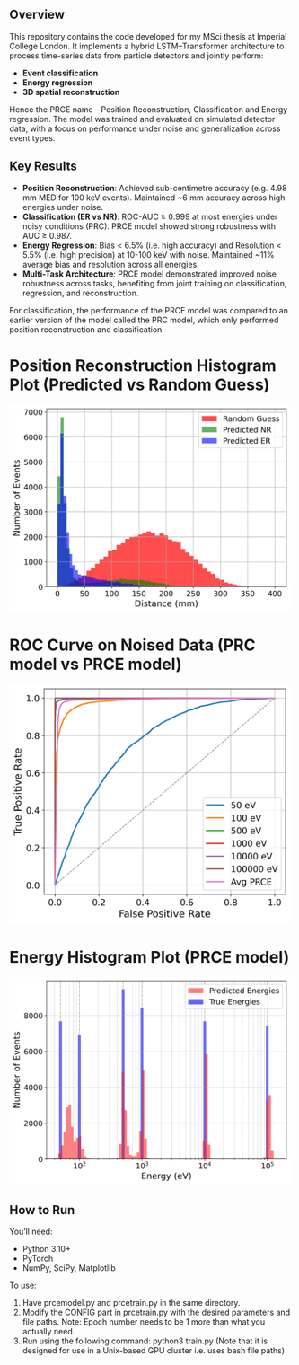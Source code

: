 ## Overview
This repository contains the code developed for my MSci thesis at Imperial College London. It implements a hybrid LSTM–Transformer architecture to process time-series data from particle detectors and jointly perform:

- **Event classification**
- **Energy regression**
- **3D spatial reconstruction**

Hence the PRCE name - Position Reconstruction, Classification and Energy regression.
The model was trained and evaluated on simulated detector data, with a focus on performance under noise and generalization across event types.

## Key Results

- **Position Reconstruction**: Achieved sub-centimetre accuracy (e.g. 4.98 mm MED for 100 keV events). Maintained ~6 mm accuracy across high energies under noise.
- **Classification (ER vs NR)**: ROC-AUC ≥ 0.999 at most energies under noisy conditions (PRC). PRCE model showed strong robustness with AUC ≥ 0.987.
- **Energy Regression**: Bias < 6.5% (i.e. high accuracy) and Resolution < 5.5% (i.e. high precision) at 10-100 keV with noise. Maintained ~11% average bias and resolution across all energies.
- **Multi-Task Architecture**: PRCE model demonstrated improved noise robustness across tasks, benefiting from joint training on classification, regression, and reconstruction.

For classification, the performance of the PRCE model was compared to an earlier version of the model called the PRC model, which only performed position reconstruction and classification.

# Position Reconstruction Histogram Plot (Predicted vs Random Guess)
<img src="t90e276_chist.png" alt="Histrogram showing position reconstruction performance" width="500"/>

# ROC Curve on Noised Data (PRC model vs PRCE model)
<img src="nlmulti_roc_curve_noise.png" alt="ROC Curve showing classification AUC across energies (PRC model vs PRCE model)" width="500"/>

# Energy Histogram Plot (PRCE model)
<img src="t90nrghist.png" alt="Histogram showing energy regression performance" width="500"/>

## How to Run

You’ll need:
- Python 3.10+
- PyTorch
- NumPy, SciPy, Matplotlib

To use:
1) Have prcemodel.py and prcetrain.py in the same directory.
2) Modify the CONFIG part in prcetrain.py with the desired parameters and file paths.
   Note: Epoch number needs to be 1 more than what you actually need.
3) Run using the following command: python3 train.py (Note that it is designed for use in a Unix-based GPU cluster i.e. uses bash file paths)

